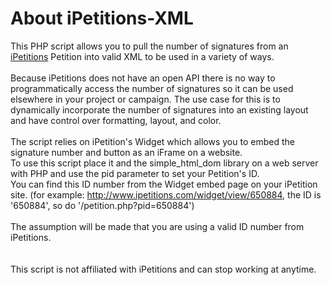 # About iPetitions-XML

This PHP script allows you to pull the number of signatures from an  [iPetitions](http://www.ipetitions.com/) Petition into valid XML to be used in a variety of ways. <BR><BR>Because iPetitions does not have an open API there is no way to programmatically access the number of signatures so it can be used elsewhere in your project or campaign. The use case for this is to dynamically incorporate the number of signatures into an existing layout and have control over formatting, layout, and color. 
<BR><BR>The script relies on iPetition's Widget which allows you to embed the signature number and button as an iFrame on a website.<BR>
To use this script place it and the simple_html_dom library on a web server with PHP and use the pid parameter to set your Petition's ID. <BR>You can find this ID number from the Widget embed page on your iPetition site. (for example: http://www.ipetitions.com/widget/view/650884, the ID is '650884', so do '/petition.php?pid=650884')
<BR><BR>The assumption will be made that you are using a valid ID number from iPetitions.
<BR><BR><BR>
This script is not affiliated with iPetitions and can stop working at anytime.